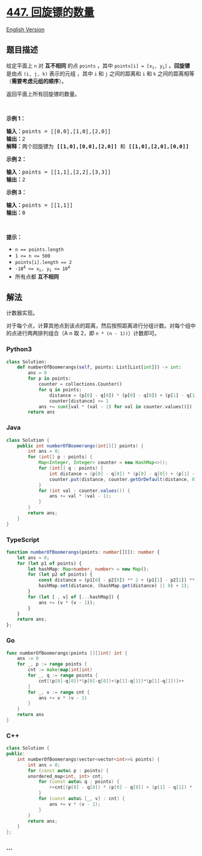 # [447. 回旋镖的数量](https://leetcode-cn.com/problems/number-of-boomerangs)

[English Version](/solution/0400-0499/0447.Number%20of%20Boomerangs/README_EN.md)

## 题目描述

<!-- 这里写题目描述 -->

<p>给定平面上<em> </em><code>n</code><em> </em>对 <strong>互不相同</strong> 的点 <code>points</code> ，其中 <code>points[i] = [x<sub>i</sub>, y<sub>i</sub>]</code> 。<strong>回旋镖</strong> 是由点 <code>(i, j, k)</code> 表示的元组 ，其中 <code>i</code> 和 <code>j</code> 之间的距离和 <code>i</code> 和 <code>k</code> 之间的距离相等（<strong>需要考虑元组的顺序</strong>）。</p>

<p>返回平面上所有回旋镖的数量。</p>
 

<p><strong>示例 1：</strong></p>

<pre>
<strong>输入：</strong>points = [[0,0],[1,0],[2,0]]
<strong>输出：</strong>2
<strong>解释：</strong>两个回旋镖为 <strong>[[1,0],[0,0],[2,0]]</strong> 和 <strong>[[1,0],[2,0],[0,0]]</strong>
</pre>

<p><strong>示例 2：</strong></p>

<pre>
<strong>输入：</strong>points = [[1,1],[2,2],[3,3]]
<strong>输出：</strong>2
</pre>

<p><strong>示例 3：</strong></p>

<pre>
<strong>输入：</strong>points = [[1,1]]
<strong>输出：</strong>0
</pre>

<p> </p>

<p><strong>提示：</strong></p>

<ul>
	<li><code>n == points.length</code></li>
	<li><code>1 <= n <= 500</code></li>
	<li><code>points[i].length == 2</code></li>
	<li><code>-10<sup>4</sup> <= x<sub>i</sub>, y<sub>i</sub> <= 10<sup>4</sup></code></li>
	<li>所有点都 <strong>互不相同</strong></li>
</ul>

## 解法

<!-- 这里可写通用的实现逻辑 -->

计数器实现。

对于每个点，计算其他点到该点的距离，然后按照距离进行分组计数。对每个组中的点进行两两排列组合（A n 取 2，即 `n * (n - 1))`）计数即可。

<!-- tabs:start -->

### **Python3**

<!-- 这里可写当前语言的特殊实现逻辑 -->

```python
class Solution:
    def numberOfBoomerangs(self, points: List[List[int]]) -> int:
        ans = 0
        for p in points:
            counter = collections.Counter()
            for q in points:
                distance = (p[0] - q[0]) * (p[0] - q[0]) + (p[1] - q[1]) * (p[1] - q[1])
                counter[distance] += 1
            ans += sum([val * (val - 1) for val in counter.values()])
        return ans
```

### **Java**

<!-- 这里可写当前语言的特殊实现逻辑 -->

```java
class Solution {
    public int numberOfBoomerangs(int[][] points) {
        int ans = 0;
        for (int[] p : points) {
            Map<Integer, Integer> counter = new HashMap<>();
            for (int[] q : points) {
                int distance = (p[0] - q[0]) * (p[0] - q[0]) + (p[1] - q[1]) * (p[1] - q[1]);
                counter.put(distance, counter.getOrDefault(distance, 0) + 1);
            }
            for (int val : counter.values()) {
                ans += val * (val - 1);
            }
        }
        return ans;
    }
}
```

### **TypeScript**

```ts
function numberOfBoomerangs(points: number[][]): number {
    let ans = 0;
    for (let p1 of points) {
        let hashMap: Map<number, number> = new Map();
        for (let p2 of points) {
            const distance = (p1[0] - p2[0]) ** 2 + (p1[1] - p2[1]) ** 2;
            hashMap.set(distance, (hashMap.get(distance) || 0) + 1);
        }
        for (let [ , v] of [...hashMap]) {
            ans += (v * (v - 1));
        }
    }
    return ans;
};
```

### **Go**

```go
func numberOfBoomerangs(points [][]int) int {
	ans := 0
	for _, p := range points {
		cnt := make(map[int]int)
		for _, q := range points {
			cnt[(p[0]-q[0])*(p[0]-q[0])+(p[1]-q[1])*(p[1]-q[1])]++
		}
		for _, v := range cnt {
			ans += v * (v - 1)
		}
	}
	return ans
}
```

### **C++**

```cpp
class Solution {
public:
    int numberOfBoomerangs(vector<vector<int>>& points) {
        int ans = 0;
        for (const auto& p : points) {
        unordered_map<int, int> cnt;
            for (const auto& q : points) {
                ++cnt[(p[0] - q[0]) * (p[0] - q[0]) + (p[1] - q[1]) * (p[1] - q[1])];
            }
            for (const auto& [_, v] : cnt) {
                ans += v * (v - 1);
            }
        }
        return ans;
    }
};
```

### **...**

```

```

<!-- tabs:end -->
